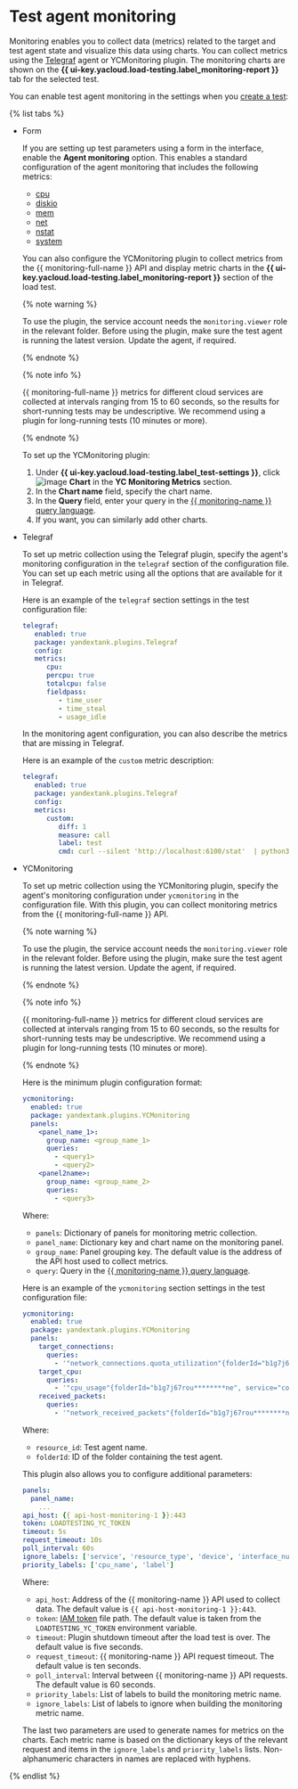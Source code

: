 # Test agent monitoring

Monitoring enables you to collect data (metrics) related to the target and test agent state and visualize this data using charts. You can collect metrics using the [Telegraf](https://github.com/influxdata/telegraf) agent or YCMonitoring plugin. The monitoring charts are shown on the **{{ ui-key.yacloud.load-testing.label_monitoring-report }}** tab for the selected test.

You can enable test agent monitoring in the settings when you [create a test](../operations/create-test-bucket.md#create-test):

{% list tabs %}

- Form

   If you are setting up test parameters using a form in the interface, enable the **Agent monitoring** option. This enables a standard configuration of the agent monitoring that includes the following metrics:
   
   * [cpu](https://github.com/influxdata/telegraf/tree/master/plugins/inputs/cpu)
   * [diskio](https://github.com/influxdata/telegraf/tree/master/plugins/inputs/diskio)
   * [mem](https://github.com/influxdata/telegraf/tree/master/plugins/inputs/mem)
   * [net](https://github.com/influxdata/telegraf/tree/master/plugins/inputs/net)
   * [nstat](https://github.com/influxdata/telegraf/tree/master/plugins/inputs/nstat)
   * [system](https://github.com/influxdata/telegraf/tree/master/plugins/inputs/system)

   You can also configure the YCMonitoring plugin to collect metrics from the {{ monitoring-full-name }} API and display metric charts in the **{{ ui-key.yacloud.load-testing.label_monitoring-report }}** section of the load test.

   {% note warning %}

   To use the plugin, the service account needs the `monitoring.viewer` role in the relevant folder.
   Before using the plugin, make sure the test agent is running the latest version. Update the agent, if required.

   {% endnote %}
   
   {% note info %}

   {{ monitoring-full-name }} metrics for different cloud services are collected at intervals ranging from 15 to 60 seconds, so the results for short-running tests may be undescriptive. We recommend using a plugin for long-running tests (10 minutes or more).

   {% endnote %}

   To set up the YCMonitoring plugin:

   1. Under **{{ ui-key.yacloud.load-testing.label_test-settings }}**, click ![image](../../_assets/plus-sign.svg) **Chart** in the **YC Monitoring Metrics** section.
   1. In the **Chart name** field, specify the chart name.
   1. In the **Query** field, enter your query in the [{{ monitoring-name }} query language](../../monitoring/concepts/querying.md).
   1. If you want, you can similarly add other charts.


- Telegraf

   To set up metric collection using the Telegraf plugin, specify the agent's monitoring configuration in the `telegraf` section of the configuration file. You can set up each metric using all the options that are available for it in Telegraf.

   Here is an example of the `telegraf` section settings in the test configuration file:

   ```yaml
   telegraf:
      enabled: true
      package: yandextank.plugins.Telegraf
      config:
      metrics:
         cpu:
         percpu: true
         totalcpu: false
         fieldpass:
            - time_user
            - time_steal
            - usage_idle
   ```

   In the monitoring agent configuration, you can also describe the metrics that are missing in Telegraf.

   Here is an example of the `custom` metric description:
  
   ```yaml
   telegraf:
      enabled: true
      package: yandextank.plugins.Telegraf
      config:
      metrics:
         custom:
            diff: 1
            measure: call
            label: test
            cmd: curl --silent 'http://localhost:6100/stat'  | python3 -c 'import sys, json; j = json.load(sys.stdin); print("\n".join(rerp(c["values"]["accept"]) for c in j["charts"] if c["name"] == "localqueue_wait_time"))'
   ```

- YCMonitoring

   To set up metric collection using the YCMonitoring plugin, specify the agent's monitoring configuration under `ycmonitoring` in the configuration file. With this plugin, you can collect monitoring metrics from the {{ monitoring-full-name }} API.

   {% note warning %}

   To use the plugin, the service account needs the `monitoring.viewer` role in the relevant folder.
   Before using the plugin, make sure the test agent is running the latest version. Update the agent, if required.

   {% endnote %}

   {% note info %}

   {{ monitoring-full-name }} metrics for different cloud services are collected at intervals ranging from 15 to 60 seconds, so the results for short-running tests may be undescriptive. We recommend using a plugin for long-running tests (10 minutes or more).

   {% endnote %}

   Here is the minimum plugin configuration format:

   ```yaml
   ycmonitoring:
     enabled: true
     package: yandextank.plugins.YCMonitoring
     panels:
       <panel_name_1>:
         group_name: <group_name_1>
         queries:
           - <query1>
           - <query2>
       <panel2name>:
         group_name: <group_name_2>
         queries:
           - <query3>
   ```
   Where:
   * `panels`: Dictionary of panels for monitoring metric collection.
   * `panel_name`: Dictionary key and chart name on the monitoring panel.
   * `group_name`: Panel grouping key. The default value is the address of the API host used to collect metrics.
   * `query`: Query in the [{{ monitoring-name }} query language](../../monitoring/concepts/querying.md).

   Here is an example of the `ycmonitoring` section settings in the test configuration file:

   ```yaml
   ycmonitoring:
     enabled: true
     package: yandextank.plugins.YCMonitoring
     panels:
       target_connections:
         queries:
           - '"network_connections.quota_utilization"{folderId="b1g7j67rou********ne", service="compute", resource_id="agent007"}'
       target_cpu:
         queries:
           - '"cpu_usage"{folderId="b1g7j67rou********ne", service="compute", resource_id="agent007"}'
       received_packets:
         queries:
           - '"network_received_packets"{folderId="b1g7j67rou********ne", service="compute", resource_id="agent007", resource_type="vm", interface_number="*"}'
   ```
   Where:
   * `resource_id`: Test agent name.
   * `folderId`: ID of the folder containing the test agent. 

   This plugin also allows you to configure additional parameters:

   ```yaml
   panels:
     panel_name:
       ...
   api_host: {{ api-host-monitoring-1 }}:443
   token: LOADTESTING_YC_TOKEN
   timeout: 5s
   request_timeout: 10s
   poll_interval: 60s
   ignore_labels: ['service', 'resource_type', 'device', 'interface_number', 'source_metric', 'subcluster_name', 'shard', 'dc']
   priority_labels: ['cpu_name', 'label']
   ```

   Where:
   * `api_host`: Address of the {{ monitoring-name }} API used to collect data. The default value is `{{ api-host-monitoring-1 }}:443`.
   * `token`: [IAM token](../../iam/concepts/authorization/iam-token.md) file path. The default value is taken from the `LOADTESTING_YC_TOKEN` environment variable.
   * `timeout`: Plugin shutdown timeout after the load test is over. The default value is five seconds.
   * `request_timeout`: {{ monitoring-name }} API request timeout. The default value is ten seconds.
   * `poll_interval`: Interval between {{ monitoring-name }} API requests. The default value is 60 seconds.
   * `priority_labels`: List of labels to build the monitoring metric name.
   * `ignore_labels`: List of labels to ignore when building the monitoring metric name.

   The last two parameters are used to generate names for metrics on the charts. Each metric name is based on the dictionary keys of the relevant request and items in the `ignore_labels` and `priority_labels` lists. Non-alphanumeric characters in names are replaced with hyphens.

{% endlist %}
